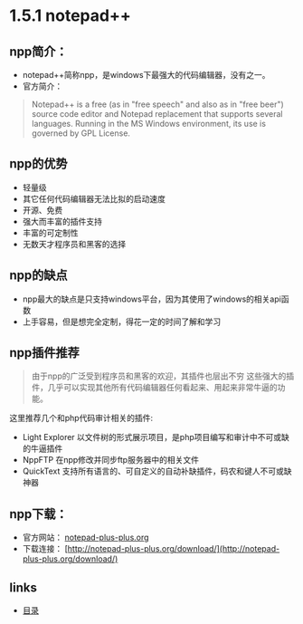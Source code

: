 # 1.5.1 notepad++

## npp简介：
- notepad++简称npp，是windows下最强大的代码编辑器，没有之一。  
- 官方简介：
>Notepad++ is a free (as in "free speech" and also as in "free beer") source code editor and Notepad replacement that supports several languages. Running in the MS Windows environment, its use is governed by GPL License.

## npp的优势
- 轻量级
- 其它任何代码编辑器无法比拟的启动速度
- 开源、免费
- 强大而丰富的插件支持
- 丰富的可定制性
- 无数天才程序员和黑客的选择

## npp的缺点
- npp最大的缺点是只支持windows平台，因为其使用了windows的相关api函数
- 上手容易，但是想完全定制，得花一定的时间了解和学习

## npp插件推荐
>由于npp的广泛受到程序员和黑客的欢迎，其插件也层出不穷
>这些强大的插件，几乎可以实现其他所有代码编辑器任何看起来、用起来非常牛逼的功能。

这里推荐几个和php代码审计相关的插件:
- Light Explorer 以文件树的形式展示项目，是php项目编写和审计中不可或缺的牛逼插件
- NppFTP 在npp修改并同步ftp服务器中的相关文件
- QuickText 支持所有语言的、可自定义的自动补缺插件，码农和键人不可或缺神器

## npp下载：
- 官方网站： [notepad-plus-plus.org](http://notepad-plus-plus.org/)
- 下载连接： [http://notepad-plus-plus.org/download/](http://notepad-plus-plus.org/download/)

## links
- [目录](preface.md)
